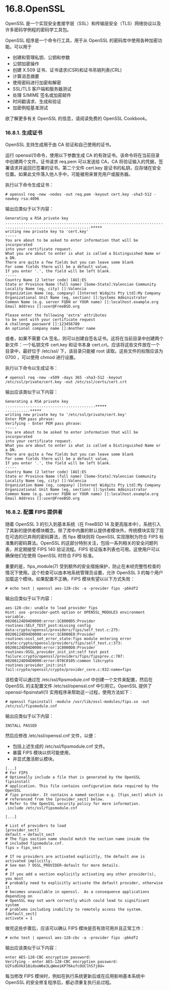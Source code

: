 # 16.8.OpenSSL

OpenSSL 是一个实现安全套接字层（SSL）和传输层安全（TLS）网络协议以及许多密码学例程的密码学工具包。

OpenSSL 程序是一个命令行工具，用于从 OpenSSL 的密码库中使用各种加密功能。可以用于

* 创建和管理私钥、公钥和参数
* 公钥加密操作
* 创建 X.509 证书、证书请求(CSR)和证书吊销列表(CRL)
* 计算消息摘要
* 使用密码进行加密和解密
* SSL/TLS 客户端和服务器测试
* 处理 S/MIME 签名或加密邮件
* 时间戳请求、生成和验证
* 加密例程基准测试

欲了解更多有关 OpenSSL 的信息，请阅读免费的 OpenSSL Cookbook。

### 16.8.1. 生成证书

OpenSSL 支持生成用于由 CA 验证和自己使用的证书。

运行 openssl(1)命令，使用以下参数生成 CA 的有效证书。该命令将在当前目录中创建两个文件。证书请求 req.pem 可以发送给 CA，CA 将验证输入的凭据，签署请求并返回已签署的证书。第二个文件 cert.key 是证书的私钥，应存储在安全位置。如果此文件落入他人手中，可能被用来冒充用户或服务器。

执行以下命令生成证书：

```
# openssl req -new -nodes -out req.pem -keyout cert.key -sha3-512 -newkey rsa:4096
```

输出应类似于以下内容：

```
Generating a RSA private key
..................................................................................................................................+++++
......................................+++++
writing new private key to 'cert.key'
-----
You are about to be asked to enter information that will be incorporated
into your certificate request.
What you are about to enter is what is called a Distinguished Name or a DN.
There are quite a few fields but you can leave some blank
For some fields there will be a default value,
If you enter '.', the field will be left blank.
-----
Country Name (2 letter code) [AU]:ES
State or Province Name (full name) [Some-State]:Valencian Community
Locality Name (eg, city) []:Valencia
Organization Name (eg, company) [Internet Widgits Pty Ltd]:My Company
Organizational Unit Name (eg, section) []:Systems Administrator
Common Name (e.g. server FQDN or YOUR name) []:localhost.example.org
Email Address []:user@FreeBSD.org

Please enter the following 'extra' attributes
to be sent with your certificate request
A challenge password []:123456789
An optional company name []:Another name
```

或者，如果不需要 CA 签名，则可以创建自签名证书。这将在当前目录中创建两个新文件：一个私钥文件 cert.key 和证书本身 cert.crt。应该将这些文件放在一个目录中，最好位于 /etc/ssl/ 下，该目录只能被 root 读取。这些文件的权限应该为 0700 ，可以使用 chmod 进行设置。

执行以下命令以生成证书：

```
# openssl req -new -x509 -days 365 -sha3-512 -keyout /etc/ssl/private/cert.key -out /etc/ssl/certs/cert.crt
```

输出应该类似于以下内容：

```
Generating a RSA private key
........................................+++++
...........+++++
writing new private key to '/etc/ssl/private/cert.key'
Enter PEM pass phrase:
Verifying - Enter PEM pass phrase:
-----
You are about to be asked to enter information that will be incorporated
into your certificate request.
What you are about to enter is what is called a Distinguished Name or a DN.
There are quite a few fields but you can leave some blank
For some fields there will be a default value,
If you enter '.', the field will be left blank.
-----
Country Name (2 letter code) [AU]:ES
State or Province Name (full name) [Some-State]:Valencian Community
Locality Name (eg, city) []:Valencia
Organization Name (eg, company) [Internet Widgits Pty Ltd]:My Company
Organizational Unit Name (eg, section) []:Systems Administrator
Common Name (e.g. server FQDN or YOUR name) []:localhost.example.org
Email Address []:user@FreeBSD.org
```

### 16.8.2. 配置 FIPS 提供者

随着 OpenSSL 3 的引入到基本系统（在 FreeBSD 14 及更高版本中），系统引入了其新的提供者模块概念。除了库中内置的默认提供者模块外，传统模块实现了现在可选的已弃用的密码算法，而 fips 模块则将 OpenSSL 实现限制为符合 FIPS 标准集的密码算法。OpenSSL 的这部分特别关注，包括一系列相关的安全问题列表，并定期接受 FIPS 140 验证流程。FIPS 验证版本列表也可用。这使用户可以确保他们在使用 OpenSSL 时符合 FIPS 标准。

重要的是，fips_module(7) 受到额外的安全措施保护，防止在未经完整性检查的情况下使用。这个检查可以由本地系统管理员设置，允许 OpenSSL 3 的每个用户加载这个模块。如果配置不正确，FIPS 模块有望以以下方式失败：

```
# echo test | openssl aes-128-cbc -a -provider fips -pbkdf2
```

输出应类似于以下内容：

```
aes-128-cbc: unable to load provider fips
Hint: use -provider-path option or OPENSSL_MODULES environment variable.
00206124D94D0000:error:1C8000D5:Provider routines:SELF_TEST_post:missing config data:crypto/openssl/providers/fips/self_test.c:275:
00206124D94D0000:error:1C8000E0:Provider routines:ossl_set_error_state:fips module entering error state:crypto/openssl/providers/fips/self_test.c:373:
00206124D94D0000:error:1C8000D8:Provider routines:OSSL_provider_init_int:self test post failure:crypto/openssl/providers/fips/fipsprov.c:707:
00206124D94D0000:error:078C0105:common libcrypto routines:provider_init:init fail:crypto/openssl/crypto/provider_core.c:932:name=fips
```

该检查可以通过在 /etc/ssl/fipsmodule.cnf 中创建一个文件来配置，然后在 OpenSSL 的主配置文件 /etc/ssl/openssl.cnf 中引用它。OpenSSL 提供了 openssl-fipsinstall(1) 实用程序来帮助这一过程，使用方法如下：

```
# openssl fipsinstall -module /usr/lib/ossl-modules/fips.so -out /etc/ssl/fipsmodule.cnf
```

输出应类似于以下内容：

```
INSTALL PASSED
```

然后应修改 /etc/ssl/openssl.cnf 文件，以便：

* 包括上述生成的 /etc/ssl/fipsmodule.cnf 文件。
* 暴露 FIPS 模块以供可能使用，
* 并显式激活默认模块。

```
[...]
# For FIPS
# Optionally include a file that is generated by the OpenSSL fipsinstall
# application. This file contains configuration data required by the OpenSSL
# fips provider. It contains a named section e.g. [fips_sect] which is
# referenced from the [provider_sect] below.
# Refer to the OpenSSL security policy for more information.
.include /etc/ssl/fipsmodule.cnf

[...]

# List of providers to load
[provider_sect]
default = default_sect
# The fips section name should match the section name inside the
# included fipsmodule.cnf.
fips = fips_sect

# If no providers are activated explicitly, the default one is activated implicitly.
# See man 7 OSSL_PROVIDER-default for more details.
#
# If you add a section explicitly activating any other provider(s), you most
# probably need to explicitly activate the default provider, otherwise it
# becomes unavailable in openssl.  As a consequence applications depending on
# OpenSSL may not work correctly which could lead to significant system
# problems including inability to remotely access the system.
[default_sect]
activate = 1
```

做完这些步骤后，应该可以确认 FIPS 模块是否有效可用并且正常工作：

```
# echo test | openssl aes-128-cbc -a -provider fips -pbkdf2
```

输出应该类似于以下内容：

```
enter AES-128-CBC encryption password:
Verifying - enter AES-128-CBC encryption password:
U2FsdGVkX18idooW6e3LqWeeiKP76kufcOUClh57j8U=
```

每当修改 FIPS 模块时，例如在执行系统更新后或在应用影响基本系统中 OpenSSL 的安全修复程序后，都必须重复执行此过程。
